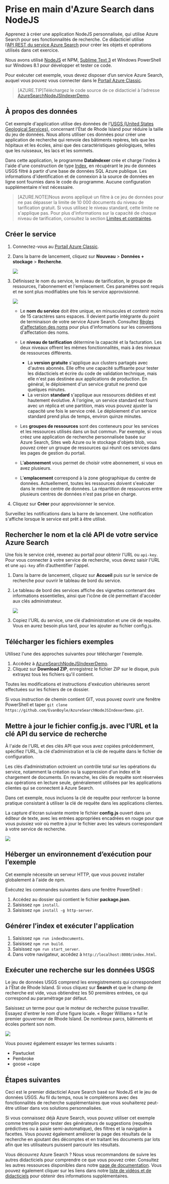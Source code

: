 <properties
	pageTitle="Prise en main d’Azure Search dans NodeJS | Microsoft Azure | Service de recherche cloud hébergé"
	description="Guide de création d’une application de recherche sur un service de recherche Azure hébergée dans le cloud en utilisant le langage de programmation NodeJS."
	services="search"
	documentationCenter=""
	authors="HeidiSteen"
	manager="mblythe"
	editor="v-lincan"/>

<tags
	ms.service="search"
	ms.devlang="na"
	ms.workload="search"
	ms.topic="hero-article"
	ms.tgt_pltfrm="na"
	ms.date="11/04/2015"
	ms.author="heidist"/>

# Prise en main d'Azure Search dans NodeJS

Apprenez à créer une application NodeJS personnalisée, qui utilise Azure Search pour ses fonctionnalités de recherche. Ce didacticiel utilise l’[API REST du service Azure Search](https://msdn.microsoft.com/library/dn798935.aspx) pour créer les objets et opérations utilisés dans cet exercice.

Nous avons utilisé [NodeJS](https://nodejs.org) et NPM, [Sublime Text 3](http://www.sublimetext.com/3) et Windows PowerShell sur Windows 8.1 pour développer et tester ce code.

Pour exécuter cet exemple, vous devez disposer d’un service Azure Search, auquel vous pouvez vous connecter dans le [Portail Azure Classic](https://portal.azure.com).

> [AZURE.TIP]Téléchargez le code source de ce didacticiel à l’adresse [AzureSearchNodeJSIndexerDemo](http://go.microsoft.com/fwlink/p/?LinkId=530198).

## À propos des données

Cet exemple d'application utilise des données de l’[USGS (United States Geological Services)](http://geonames.usgs.gov/domestic/download_data.htm), concernant l'État de Rhode Island pour réduire la taille du jeu de données. Nous allons utiliser ces données pour créer une application de recherche qui renvoie des bâtiments repères, tels que les hôpitaux et les écoles, ainsi que des caractéristiques géologiques, telles que les ruisseaux, les lacs et les sommets.

Dans cette application, le programme **DataIndexer** crée et charge l'index à l'aide d'une construction de type [Index](https://msdn.microsoft.com/library/azure/dn798918.aspx), en récupérant le jeu de données USGS filtré à partir d'une base de données SQL Azure publique. Les informations d'identification et de connexion à la source de données en ligne sont fournies dans le code du programme. Aucune configuration supplémentaire n'est nécessaire.

> [AZURE.NOTE]Nous avons appliqué un filtre à ce jeu de données pour ne pas dépasser la limite de 10 000 documents du niveau de tarification gratuit. Si vous utilisez le niveau standard, cette limite ne s'applique pas. Pour plus d'informations sur la capacité de chaque niveau de tarification, consultez la section [Limites et contraintes](search-limits-quotas-capacity.md).

## Créer le service

1. Connectez-vous au [Portail Azure Classic](https://portal.azure.com).

2. Dans la barre de lancement, cliquez sur **Nouveau** > **Données + stockage** > **Recherche**.

     ![][1]

3. Définissez le nom du service, le niveau de tarification, le groupe de ressources, l'abonnement et l'emplacement. Ces paramètres sont requis et ne sont plus modifiables une fois le service approvisionné.

     ![][2]

	- Le **nom du service** doit être unique, en minuscules et contenir moins de 15 caractères sans espaces. Il devient partie intégrante du point de terminaison de votre service Azure Search. Consultez [Règles d'affectation des noms](https://msdn.microsoft.com/library/azure/dn857353.aspx) pour plus d'informations sur les conventions d'affectation des noms.

	- Le **niveau de tarification** détermine la capacité et la facturation. Les deux niveaux offrent les mêmes fonctionnalités, mais à des niveaux de ressources différents.

		- La **version gratuite** s'applique aux clusters partagés avec d'autres abonnés. Elle offre une capacité suffisante pour tester les didacticiels et écrire du code de validation technique, mais elle n'est pas destinée aux applications de production. En général, le déploiement d'un service gratuit ne prend que quelques minutes.
		- La version **standard** s'applique aux ressources dédiées et est hautement évolutive. À l'origine, un service standard est fourni avec un réplica et une partition, mais vous pouvez ajuster la capacité une fois le service créé. Le déploiement d'un service standard prend plus de temps, environ quinze minutes.

	- Les **groupes de ressources** sont des conteneurs pour les services et les ressources utilisés dans un but commun. Par exemple, si vous créez une application de recherche personnalisée basée sur Azure Search, Sites web Azure ou le stockage d'objets blob, vous pouvez créer un groupe de ressources qui réunit ces services dans les pages de gestion du portail.

	- L’**abonnement** vous permet de choisir votre abonnement, si vous en avez plusieurs.

	- L’**emplacement** correspond à la zone géographique du centre de données. Actuellement, toutes les ressources doivent s'exécuter dans le même centre de données. La répartition de ressources entre plusieurs centres de données n'est pas prise en charge.

4. Cliquez sur **Créer** pour approvisionner le service.

Surveillez les notifications dans la barre de lancement. Une notification s'affiche lorsque le service est prêt à être utilisé.

<a id="sub-2"></a>
## Rechercher le nom et la clé API de votre service Azure Search

Une fois le service créé, revenez au portail pour obtenir l'URL ou `api-key`. Pour vous connecter à votre service de recherche, vous devez saisir l'URL et une `api-key` afin d’authentifier l'appel.

1. Dans la barre de lancement, cliquez sur **Accueil** puis sur le service de recherche pour ouvrir le tableau de bord du service.

2. Le tableau de bord des services affiche des vignettes contenant des informations essentielles, ainsi que l'icône de clé permettant d'accéder aux clés administrateur.

  	![][3]

3. Copiez l'URL du service, une clé d’administration et une clé de requête. Vous en aurez besoin plus tard, pour les ajouter au fichier config.js.

## Télécharger les fichiers exemples

Utilisez l'une des approches suivantes pour télécharger l'exemple.

1. Accédez à [AzureSearchNodeJSIndexerDemo](http://go.microsoft.com/fwlink/p/?LinkId=530198).
2. Cliquez sur **Download ZIP**, enregistrez le fichier ZIP sur le disque, puis extrayez tous les fichiers qu'il contient.

Toutes les modifications et instructions d'exécution ultérieures seront effectuées sur les fichiers de ce dossier.

Si vous instruction de chemin contient GIT, vous pouvez ouvrir une fenêtre PowerShell et taper `git clone https://github.com/EvanBoyle/AzureSearchNodeJSIndexerDemo.git`.

## Mettre à jour le fichier config.js. avec l’URL et la clé API du service de recherche

À l'aide de l'URL et des clés API que vous avez copiées précédemment, spécifiez l'URL, la clé d’administration et la clé de requête dans le fichier de configuration.

Les clés d’administration octroient un contrôle total sur les opérations du service, notamment la création ou la suppression d'un index et le chargement de documents. En revanche, les clés de requête sont réservées aux opérations en lecture seule, généralement utilisées par les applications clientes qui se connectent à Azure Search.

Dans cet exemple, nous incluons la clé de requête pour renforcer la bonne pratique consistant à utiliser la clé de requête dans les applications clientes.

La capture d'écran suivante montre le fichier **config.js** ouvert dans un éditeur de texte, avec les entrées appropriées encadrées en rouge pour que vous puissiez voir où mettre à jour le fichier avec les valeurs correspondant à votre service de recherche.

![][5]


## Héberger un environnement d’exécution pour l’exemple

Cet exemple nécessite un serveur HTTP, que vous pouvez installer globalement à l'aide de npm.

Exécutez les commandes suivantes dans une fenêtre PowerShell :

1. Accédez au dossier qui contient le fichier **package.json**.
2. Saisissez `npm install`.
2. Saisissez `npm install -g http-server`.

## Générer l’index et exécuter l'application

1. Saisissez `npm run indexDocuments`.
2. Saisissez `npm run build`.
3. Saisissez `npm run start_server`.
4. Dans votre navigateur, accédez à `http://localhost:8080/index.html`.

## Exécuter une recherche sur les données USGS

Le jeu de données USGS comprend les enregistrements qui correspondent à l'État de Rhode Island. Si vous cliquez sur **Search** et que le champ de recherche est vide, vous obtiendrez les 50 premières entrées, ce qui correspond au paramétrage par défaut.

Saisissez un terme pour que le moteur de recherche puisse travailler. Essayez d'entrer le nom d’une figure locale. « Roger Williams » fut le premier gouverneur de Rhode Island. De nombreux parcs, bâtiments et écoles portent son nom.

![][9]

Vous pouvez également essayer les termes suivants :

- Pawtucket
- Pembroke
- goose +cape


## Étapes suivantes

Ceci est le premier didacticiel Azure Search basé sur NodeJS et le jeu de données USGS. Au fil du temps, nous le compléterons avec des fonctionnalités de recherche supplémentaires que vous souhaiterez peut-être utiliser dans vos solutions personnalisées.

Si vous connaissez déjà Azure Search, vous pouvez utiliser cet exemple comme tremplin pour tester des générateurs de suggestions (requêtes prédictives ou à saisie semi-automatique), des filtres et la navigation à facettes. Vous pouvez également améliorer la page des résultats de la recherche en ajoutant des décomptes et en traitant les documents par lots afin que les utilisateurs puissent parcourir les résultats.

Vous découvrez Azure Search ? Nous vous recommandons de suivre les autres didacticiels pour comprendre ce que vous pouvez créer. Consultez les autres ressources disponibles dans notre [page de documentation](http://azure.microsoft.com/documentation/services/search/). Vous pouvez également cliquer sur les liens dans notre [liste de vidéos et de didacticiels](search-video-demo-tutorial-list.md) pour obtenir des informations supplémentaires.

<!--Image references-->
[1]: ./media/search-get-started-nodejs/create-search-portal-1.PNG
[2]: ./media/search-get-started-nodejs/create-search-portal-2.PNG
[3]: ./media/search-get-started-nodejs/create-search-portal-3.PNG
[5]: ./media/search-get-started-nodejs/AzSearch-NodeJS-configjs.png
[9]: ./media/search-get-started-nodejs/rogerwilliamsschool.png

<!---HONumber=AcomDC_1203_2015-->
